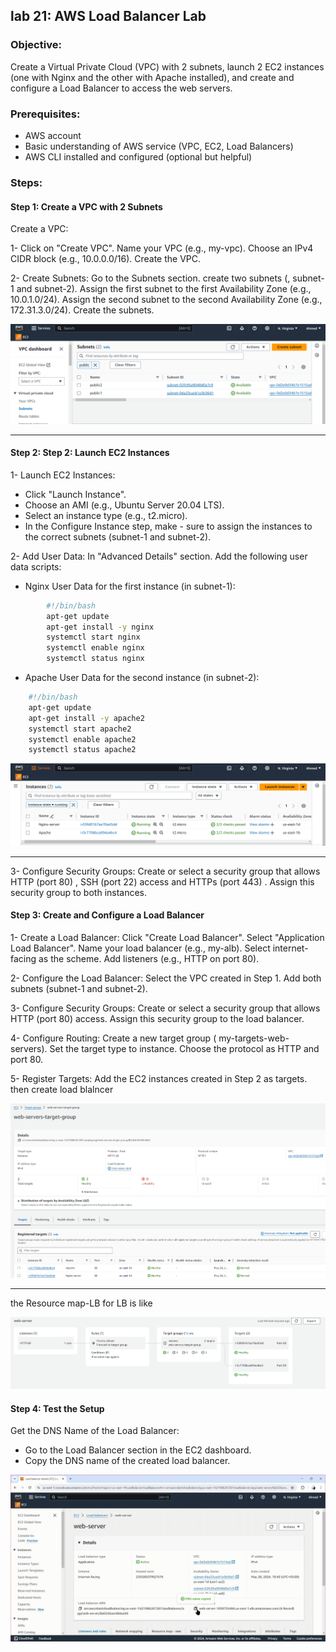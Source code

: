 ## lab 21: AWS Load Balancer Lab

### Objective:
Create a Virtual Private Cloud (VPC) with 2 subnets, launch 2 EC2 instances (one with Nginx and the other with Apache installed), and create and configure a Load Balancer to access the web servers.

### Prerequisites:
- AWS account
- Basic understanding of AWS service (VPC, EC2, Load Balancers)
- AWS CLI installed and configured (optional but helpful)

### Steps:
#### **Step 1: Create a VPC with 2 Subnets**
Create a VPC:

1- Click on "Create VPC".
    Name your VPC (e.g., my-vpc).
    Choose an IPv4 CIDR block (e.g., 10.0.0.0/16).
    Create the VPC.

2- Create Subnets:
    Go to the Subnets section.
    create two subnets (, subnet-1 and subnet-2).
    Assign the first subnet to the first Availability Zone (e.g., 10.0.1.0/24).
    Assign the second subnet to the second Availability Zone (e.g., 172.31.3.0/24).
    Create the subnets.

![alt text](screenshot/lab21-subnet.png)

---
#### **Step 2: Step 2: Launch EC2 Instances**

1- Launch EC2 Instances:
   - Click "Launch Instance".
   - Choose an AMI (e.g., Ubuntu Server 20.04 LTS).
   - Select an instance type (e.g., t2.micro).
   - In the Configure Instance step, make - sure to assign the instances to the correct subnets (subnet-1 and subnet-2).

2- Add User Data:
    In  "Advanced Details" section.
    Add the following user data scripts:
- Nginx User Data for the first instance (in subnet-1): 

```bash
        #!/bin/bash
        apt-get update
        apt-get install -y nginx
        systemctl start nginx
        systemctl enable nginx
        systemctl status nginx
```
- Apache User Data for the second instance (in subnet-2):

```bash
    #!/bin/bash
    apt-get update
    apt-get install -y apache2
    systemctl start apache2
    systemctl enable apache2
    systemctl status apache2
``` 

![alt text](screenshot/lab21-instance.png)

---
3- Configure Security Groups:
    Create or select a security group that allows HTTP (port 80) , SSH (port 22) access and HTTPs (port 443) .
    Assign this security group to both instances.

#### **Step 3: Create and Configure a Load Balancer**

1- Create a Load Balancer:
    Click "Create Load Balancer".
    Select "Application Load Balancer".
    Name your load balancer (e.g., my-alb).
    Select internet-facing as the scheme.
    Add listeners (e.g., HTTP on port 80).

2- Configure the Load Balancer:
    Select the VPC created in Step 1.
    Add both subnets (subnet-1 and subnet-2).

3- Configure Security Groups:
    Create or select a security group that allows HTTP (port 80) access.
    Assign this security group to the load balancer.

4- Configure Routing:
    Create a new target group ( my-targets-web-servers).
    Set the target type to instance.
    Choose the protocol as HTTP and port 80.

5- Register Targets:
    Add the EC2 instances created in Step 2 as targets.
    then create load blalncer

![alt text](screenshot/lab21-target-group.png)

---

the Resource map-LB for LB is like 

![alt text](<screenshot/lab21-Resource map-LB.png>)



#### **Step 4: Test the Setup**

Get the DNS Name of the Load Balancer:
   - Go to the Load Balancer section in the EC2 dashboard.
   - Copy the DNS name of the created load balancer.

![alt text](screenshot/lab21-DNS-LB.gif)